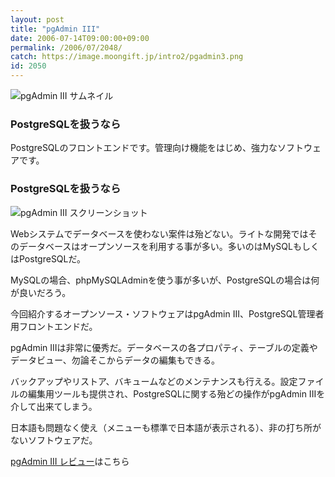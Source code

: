 ```yaml
---
layout: post
title: "pgAdmin III"
date: 2006-07-14T09:00:00+09:00
permalink: /2006/07/2048/
catch: https://image.moongift.jp/intro2/pgadmin3.png
id: 2050
---
```

 ![pgAdmin III サムネイル](https://image.moongift.jp/intro2/pgadmin3.t.png "pgAdmin III サムネイル")
  

### PostgreSQLを扱うなら
  
PostgreSQLのフロントエンドです。管理向け機能をはじめ、強力なソフトウェアです。  
<!--more-->  

### PostgreSQLを扱うなら
  

![pgAdmin III スクリーンショット](https://image.moongift.jp/intro2/pgadmin3.png "pgAdmin III スクリーンショット")

  

Webシステムでデータベースを使わない案件は殆どない。ライトな開発ではそのデータベースはオープンソースを利用する事が多い。多いのはMySQLもしくはPostgreSQLだ。

  

MySQLの場合、phpMySQLAdminを使う事が多いが、PostgreSQLの場合は何が良いだろう。

  

今回紹介するオープンソース・ソフトウェアはpgAdmin III、PostgreSQL管理者用フロントエンドだ。

  

pgAdmin IIIは非常に優秀だ。データベースの各プロパティ、テーブルの定義やデータビュー、勿論そこからデータの編集もできる。

  

バックアップやリストア、バキュームなどのメンテナンスも行える。設定ファイルの編集用ツールも提供され、PostgreSQLに関する殆どの操作がpgAdmin IIIを介して出来てしまう。

  

日本語も問題なく使え（メニューも標準で日本語が表示される）、非の打ち所がないソフトウェアだ。

  

[pgAdmin III レビュー](http://oss.moongift.jp/review/i-2054.html)はこちら

